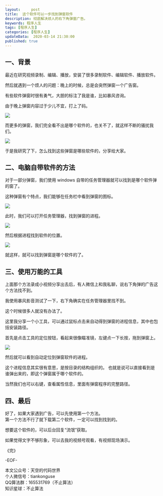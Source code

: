 ```yaml
---   
layout:     post  
title:  这个软件可以一步找到弹窗软件  
description: 彻底解决烦人的右下角弹窗广告。  
keywords: 程序人生  
tags: [程序人生]    
categories: [程序人生]  
updateData:  2020-03-14 21:30:00  
published: true  
---  
```



## 一、背景  


最近在研究视频录制、编辑、播放，安装了很多录制软件、编辑软件、播放软件。  


然后就遇到一个烦人的问题：晚上的时候，总是会突然弹窗一个广告窗。  


有些软件弹窗时很有勇气，大胆的标注了我是谁，比如暴风咨询。  


由于晚上弹窗内容过于少儿不宜，打上了码。  


![](http://res2020.tiankonguse.com/images/2020/03/14/001.png)  


而更多的弹窗，我们完全看不出是哪个软件的，也关不了，就这样不断的骚扰我们。  


![](http://res2020.tiankonguse.com/images/2020/03/14/002.png)  


于是我研究了下，怎么找到这些弹窗是哪些软件的，分享给大家。  


## 二、电脑自带软件的方法  


对于一部分弹窗，我们使用 windows 自带的任务管理器就可以找到是哪个软件弹的窗了。  


这种弹窗有个特点，我们能够在任务栏中看到弹窗的图标。  



![](http://res2020.tiankonguse.com/images/2020/03/14/003.png)  


此时，我们可以打开任务管理器，找到弹窗的进程。  


![](http://res2020.tiankonguse.com/images/2020/03/14/004.png)  


然后根据进程找到软件的位置。  


![](http://res2020.tiankonguse.com/images/2020/03/14/005.png)  


就这样，就可以找到弹窗是哪个软件的了。  


## 三、使用万能的工具  


上面那个方法录成小视频分享出去后，有人微信上和我私聊，说右下角弹的广告这个方法找不到。  


我使用暴风影音测试了一下，右下角确实在任务管理器里找不到。


这个时候很多人就没有办法了。  


这里我分享一个小工具，可以通过鼠标点击来自动得到弹窗的进程信息，其中也包括安装路径。  


首先是点击工具的定位按钮，看起来很像瞄准镜，左键点一下长按，拖到弹窗上。  


![](http://res2020.tiankonguse.com/images/2020/03/14/006.png)  


然后就可以看到自动定位到弹窗软件的进程。  


这个进程信息其实很有意思，是按目录的结构组织的。
也就是说可以直接看到是谁弹出来的，即这个弹窗属于哪个软件的。  


当然我们也可以右键，查看属性信息，里面有弹窗程序的完整路径。  


## 四、最后  


好了，如果大家遇到广告，可以先使用第一个方法。  
第一个方法不行了就下载第二个软件，一定可以找到找到的。  


想要这个软件的，可以后台回复“流氓”获取。  


如果觉得文字不够形象，可以去我的视频号观看，有视频现场演示。  


《完》


-EOF-  



本文公众号：天空的代码世界  
个人微信号：tiankonguse  
QQ算法群：165531769（不止算法）  
知识星球：不止算法  

